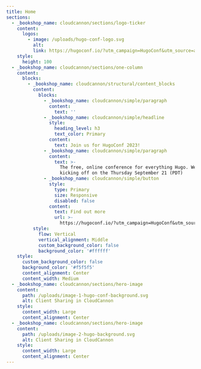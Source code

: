 ```yaml
---
title: Home
sections:
  - _bookshop_name: cloudcannon/sections/logo-ticker
    content:
      logos:
        - image: /uploads/hugo-conf-logo.svg
          alt:
          link: https://hugoconf.io/?utm_campaign=HugoConf&utm_source=authscreen
    style:
      height: 100
  - _bookshop_name: cloudcannon/sections/one-column
    content:
      blocks:
        - _bookshop_name: cloudcannon/structural/content_blocks
          content:
            blocks:
              - _bookshop_name: cloudcannon/simple/paragraph
                content:
                  text: ''
              - _bookshop_name: cloudcannon/simple/headline
                style:
                  heading_level: h3
                  text_color: Primary
                content:
                  text: Join us for HugoConf 2023!
              - _bookshop_name: cloudcannon/simple/paragraph
                content:
                  text: >-
                    The free, online conference for everything Hugo. We’re
                    kicking off on the Thursday September 21 (PDT)
              - _bookshop_name: cloudcannon/simple/button
                style:
                  type: Primary
                  size: Responsive
                  disabled: false
                content:
                  text: Find out more
                  url: >-
                    https://hugoconf.io/?utm_campaign=HugoConf&utm_source=authscreen
          style:
            flow: Vertical
            vertical_alignment: Middle
            custom_background_color: false
            background_color: '#ffffff'
    style:
      custom_background_color: false
      background_color: '#f5f5f5'
      content_alignment: Center
      content_width: Medium
  - _bookshop_name: cloudcannon/sections/hero-image
    content:
      path: /uploads/image-1-hugo-conf-background.svg
      alt: Client Sharing in CloudCannon
    style:
      content_width: Large
      content_alignment: Center
  - _bookshop_name: cloudcannon/sections/hero-image
    content:
      path: /uploads/image-2-hugo-background.svg
      alt: Client Sharing in CloudCannon
    style:
      content_width: Large
      content_alignment: Center
---
```

